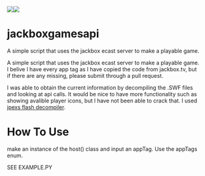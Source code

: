 <img src='https://img.shields.io/github/contributors/Pinball3D/jackboxgamesapi.svg'/><img src='https://img.shields.io/github/issues/Pinball3D/jackboxgamesapi.svg'/>
# jackboxgamesapi
A simple script that uses the jackbox ecast server to make a playable game.

A simple script that uses the jackbox ecast server to make a playable game. I belive I have every app tag as I have copied the code from jackbox.tv, but if there are any missing, please submit through a pull request.

I was able to obtain the current information by decompiling the .SWF files and looking at api calls. It would be nice to have more functionality such as showing avalible player icons, but I have not been able to crack that. I used [jpexs flash decompiler](https://github.com/jindrapetrik/jpexs-decompiler).

# How To Use
make an instance of the host() class and input an appTag. Use the appTags enum.

SEE EXAMPLE.PY
